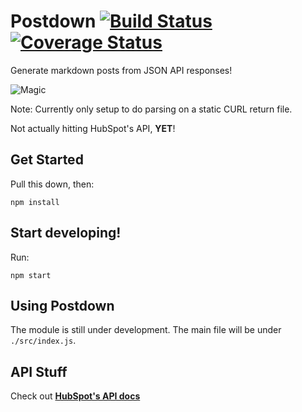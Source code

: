 # Postdown [![Build Status](https://travis-ci.org/helpscout/postdown.svg?branch=master)](https://travis-ci.org/helpscout/postdown) [![Coverage Status](https://coveralls.io/repos/github/helpscout/postdown/badge.svg?branch=master)](https://coveralls.io/github/helpscout/postdown?branch=master)

Generate markdown posts from JSON API responses!

![Magic](https://media.giphy.com/media/12NUbkX6p4xOO4/giphy.gif)

Note: Currently only setup to do parsing on a static CURL return file.

Not actually hitting HubSpot's API, **YET**!


## Get Started

Pull this down, then:

```
npm install
```

## Start developing!

Run:

```
npm start
```


## Using Postdown

The module is still under development. The main file will be under `./src/index.js`.


## API Stuff

Check out **[HubSpot's API docs](https://developers.hubspot.com/docs/methods/blogv2/get_blog_posts)**

